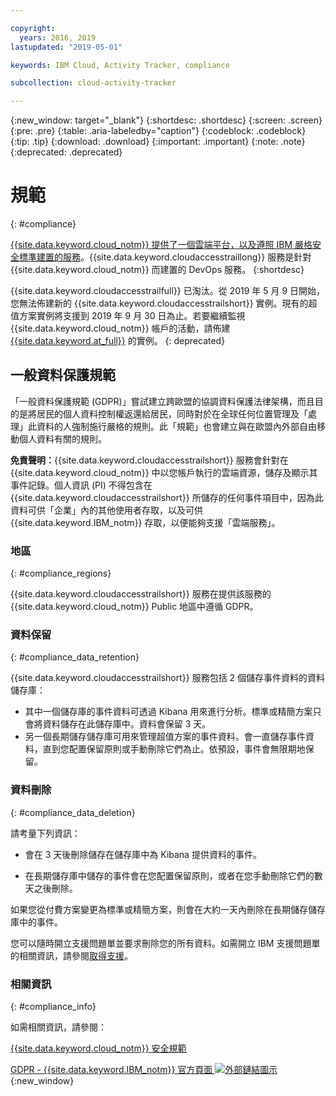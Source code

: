 ```yaml
---

copyright:
  years: 2016, 2019
lastupdated: "2019-05-01"

keywords: IBM Cloud, Activity Tracker, compliance

subcollection: cloud-activity-tracker

---
```


{:new_window: target="_blank"}
{:shortdesc: .shortdesc}
{:screen: .screen}
{:pre: .pre}
{:table: .aria-labeledby="caption"}
{:codeblock: .codeblock}
{:tip: .tip}
{:download: .download}
{:important: .important}
{:note: .note}
{:deprecated: .deprecated}


# 規範
{: #compliance}

[{{site.data.keyword.cloud_notm}} 提供了一個雲端平台，以及遵照 IBM 嚴格安全標準建置的服務](/docs/overview?topic=overview-security#compliance)。{{site.data.keyword.cloudaccesstraillong}} 服務是針對 {{site.data.keyword.cloud_notm}} 而建置的 DevOps 服務。
{:shortdesc}

{{site.data.keyword.cloudaccesstrailfull}} 已淘汰。從 2019 年 5 月 9 日開始，您無法佈建新的 {{site.data.keyword.cloudaccesstrailshort}} 實例。現有的超值方案實例將支援到 2019 年 9 月 30 日為止。若要繼續監視 {{site.data.keyword.cloud_notm}} 帳戶的活動，請佈建 [{{site.data.keyword.at_full}}](/docs/services/Activity-Tracker-with-LogDNA?topic=logdnaat-getting-started#getting-started) 的實例。
{: deprecated}

## 一般資料保護規範

「一般資料保護規範 (GDPR)」嘗試建立跨歐盟的協調資料保護法律架構，而且目的是將居民的個人資料控制權返還給居民，同時對於在全球任何位置管理及「處理」此資料的人強制施行嚴格的規則。此「規範」也會建立與在歐盟內外部自由移動個人資料有關的規則。 

**免責聲明：**{{site.data.keyword.cloudaccesstrailshort}} 服務會針對在 {{site.data.keyword.cloud_notm}} 中以您帳戶執行的雲端資源，儲存及顯示其事件記錄。個人資訊 (PI) 不得包含在 {{site.data.keyword.cloudaccesstrailshort}} 所儲存的任何事件項目中，因為此資料可供「企業」內的其他使用者存取，以及可供 {{site.data.keyword.IBM_notm}} 存取，以便能夠支援「雲端服務」。

### 地區
{: #compliance_regions}

{{site.data.keyword.cloudaccesstrailshort}} 服務在提供該服務的 {{site.data.keyword.cloud_notm}} Public 地區中遵循 GDPR。


### 資料保留
{: #compliance_data_retention}

{{site.data.keyword.cloudaccesstrailshort}} 服務包括 2 個儲存事件資料的資料儲存庫： 

* 其中一個儲存庫的事件資料可透過 Kibana 用來進行分析。標準或精簡方案只會將資料儲存在此儲存庫中。資料會保留 3 天。
* 另一個長期儲存儲存庫可用來管理超值方案的事件資料。會一直儲存事件資料，直到您配置保留原則或手動刪除它們為止。依預設，事件會無限期地保留。


### 資料刪除
{: #compliance_data_deletion}

請考量下列資訊：

* 會在 3 天後刪除儲存在儲存庫中為 Kibana 提供資料的事件。

* 在長期儲存庫中儲存的事件會在您配置保留原則，或者在您手動刪除它們的數天之後刪除。 



如果您從付費方案變更為標準或精簡方案，則會在大約一天內刪除在長期儲存儲存庫中的事件。

您可以隨時開立支援問題單並要求刪除您的所有資料。如需開立 IBM 支援問題單的相關資訊，請參閱[取得支援](/docs/get-support?topic=get-support-getting-customer-support#getting-customer-support)。



### 相關資訊
{: #compliance_info}

如需相關資訊，請參閱：

[{{site.data.keyword.cloud_notm}} 安全規範](/docs/overview?topic=overview-security#compliance)

[GDPR - {{site.data.keyword.IBM_notm}} 官方頁面 ![外部鏈結圖示](../../icons/launch-glyph.svg "外部鏈結圖示")](https://www.ibm.com/data-responsibility/gdpr/){:new_window}



